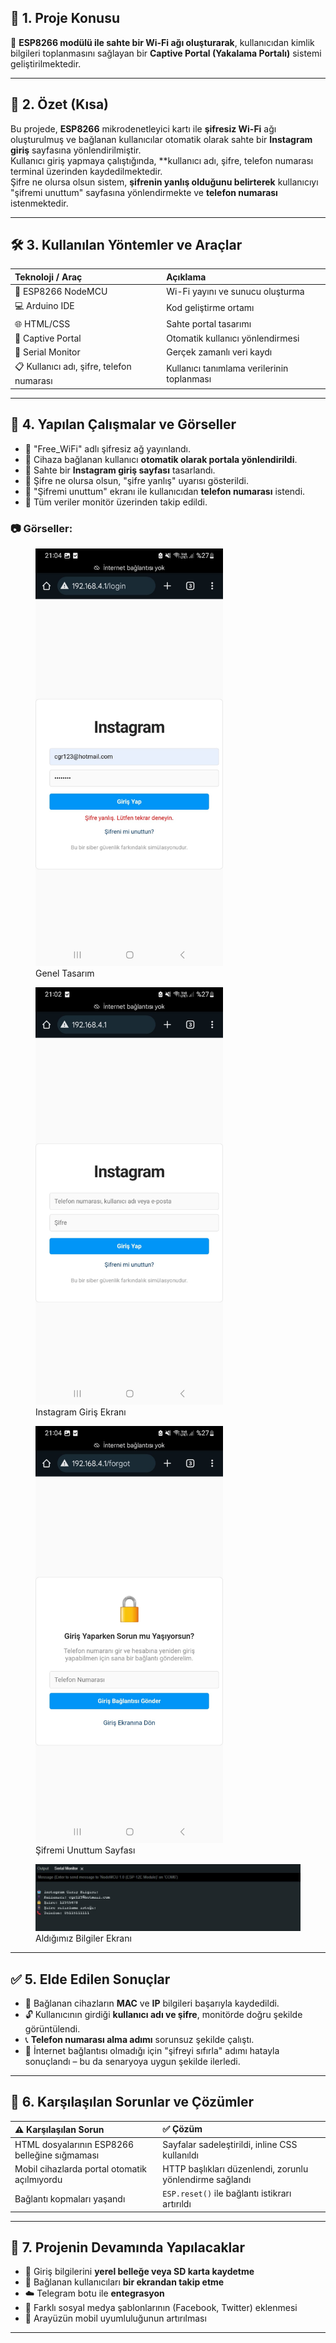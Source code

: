 
## 🧠 1. Proje Konusu
📡 **ESP8266 modülü ile sahte bir Wi-Fi ağı oluşturarak**, kullanıcıdan kimlik bilgileri toplanmasını sağlayan bir **Captive Portal (Yakalama Portalı)** sistemi geliştirilmektedir.

---

## 📝 2. Özet (Kısa)
Bu projede, **ESP8266** mikrodenetleyici kartı ile **şifresiz Wi-Fi** ağı oluşturulmuş ve bağlanan kullanıcılar otomatik olarak sahte bir **Instagram giriş** sayfasına yönlendirilmiştir.  
Kullanıcı giriş yapmaya çalıştığında, **kullanıcı adı, şifre, telefon numarası terminal üzerinden kaydedilmektedir.  
Şifre ne olursa olsun sistem, **şifrenin yanlış olduğunu belirterek** kullanıcıyı "şifremi unuttum" sayfasına yönlendirmekte ve **telefon numarası** istenmektedir.

---

## 🛠️ 3. Kullanılan Yöntemler ve Araçlar

| Teknoloji / Araç         | Açıklama                                      |
|:-------------------------|:----------------------------------------------|
| 🔌 ESP8266 NodeMCU       | Wi-Fi yayını ve sunucu oluşturma             |
| 💻 Arduino IDE           | Kod geliştirme ortamı                        |
| 🌐 HTML/CSS              | Sahte portal tasarımı                        |
| 📶 Captive Portal        | Otomatik kullanıcı yönlendirmesi             |
| 🧾 Serial Monitor        | Gerçek zamanlı veri kaydı                    |
| 📋 Kullanıcı adı, şifre, telefon numarası         | Kullanıcı tanımlama verilerinin toplanması   |

---

## 🧪 4. Yapılan Çalışmalar ve Görseller

- 📶 "Free_WiFi" adlı şifresiz ağ yayınlandı.
- 📲 Cihaza bağlanan kullanıcı **otomatik olarak portala yönlendirildi**.
- 🔐 Sahte bir **Instagram giriş sayfası** tasarlandı.
- 🛑 Şifre ne olursa olsun, "şifre yanlış" uyarısı gösterildi.
- 📱 "Şifremi unuttum" ekranı ile kullanıcıdan **telefon numarası** istendi.
- 👀 Tüm veriler monitör üzerinden takip edildi.

### 📷 Görseller:

<figure>
  <img src="Figure/giris.jpeg" alt="Genel Tasarım" width="300">
  <figcaption>Genel Tasarım</figcaption>
</figure>

<figure>
  <img src="Figure/giris_sayfasi.jpeg" alt="Instagram Giriş Ekranı" width="300">
  <figcaption>Instagram Giriş Ekranı</figcaption>
</figure>

<figure>
  <img src="Figure/sifre_unuttum.jpeg" alt="Şifremi Unuttum Sayfası" width="300">
  <figcaption>Şifremi Unuttum Sayfası</figcaption>
</figure>

<figure>
  <img src="Figure/serial_monitor.jpeg" alt="Aldığımız Bilgiler Ekranı" width="800">
  <figcaption>Aldığımız Bilgiler Ekranı</figcaption>
</figure>

---

## ✅ 5. Elde Edilen Sonuçlar

- 📡 Bağlanan cihazların **MAC** ve **IP** bilgileri başarıyla kaydedildi.
- 🔓 Kullanıcının girdiği **kullanıcı adı ve şifre**, monitörde doğru şekilde görüntülendi.
- 📞 **Telefon numarası alma adımı** sorunsuz şekilde çalıştı.
- 🚫 İnternet bağlantısı olmadığı için "şifreyi sıfırla" adımı hatayla sonuçlandı – bu da senaryoya uygun şekilde ilerledi.

---

## 🧱 6. Karşılaşılan Sorunlar ve Çözümler

| ⚠️ Karşılaşılan Sorun                                      | ✅ Çözüm                                               |
|:-----------------------------------------------------------|:--------------------------------------------------------|
| HTML dosyalarının ESP8266 belleğine sığmaması              | Sayfalar sadeleştirildi, inline CSS kullanıldı         |
| Mobil cihazlarda portal otomatik açılmıyordu              | HTTP başlıkları düzenlendi, zorunlu yönlendirme sağlandı |
| Bağlantı kopmaları yaşandı                                | `ESP.reset()` ile bağlantı istikrarı artırıldı         |

---

## 🔮 7. Projenin Devamında Yapılacaklar

- 💾 Giriş bilgilerini **yerel belleğe veya SD karta kaydetme**
- 💾 Bağlanan kullanıcıları **bir ekrandan takip etme**
- ☁️ Telegram botu ile **entegrasyon**
- 🧪 Farklı sosyal medya şablonlarının (Facebook, Twitter) eklenmesi
- 📱 Arayüzün mobil uyumluluğunun artırılması

---
